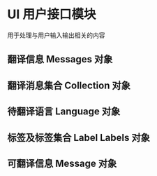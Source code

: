 # UI 用户接口模块

用于处理与用户输入输出相关的内容

## 翻译信息 Messages 对象

## 翻译消息集合 Collection 对象

## 待翻译语言 Language 对象

## 标签及标签集合 Label Labels 对象

## 可翻译信息 Message 对象

